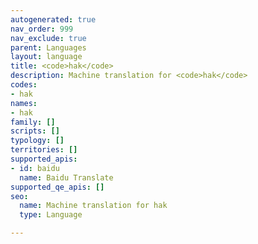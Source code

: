 ```yaml
---
autogenerated: true
nav_order: 999
nav_exclude: true
parent: Languages
layout: language
title: <code>hak</code>
description: Machine translation for <code>hak</code>
codes:
- hak
names:
- hak
family: []
scripts: []
typology: []
territories: []
supported_apis:
- id: baidu
  name: Baidu Translate
supported_qe_apis: []
seo:
  name: Machine translation for hak
  type: Language

---
```


